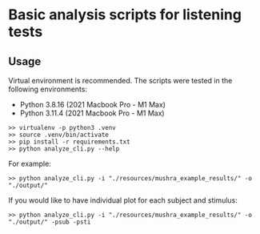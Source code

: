 # Basic analysis scripts for listening tests

## Usage

Virtual environment is recommended. The scripts were tested in the following environments:
- Python 3.8.16 (2021 Macbook Pro - M1 Max)
- Python 3.11.4 (2021 Macbook Pro - M1 Max)

```
>> virtualenv -p python3 .venv
>> source .venv/bin/activate
>> pip install -r requirements.txt
>> python analyze_cli.py --help
```

For example:
```
>> python analyze_cli.py -i "./resources/mushra_example_results/" -o "./output/"
```

If you would like to have individual plot for each subject and stimulus:
```
>> python analyze_cli.py -i "./resources/mushra_example_results/" -o "./output/" -psub -psti
```